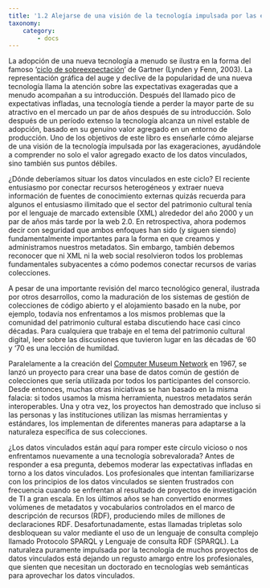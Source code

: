 ```yaml
---
title: '1.2 Alejarse de una visión de la tecnología impulsada por las exageraciones'
taxonomy:
    category:
        - docs
---
```


La adopción de una nueva tecnología a menudo se ilustra en la forma del famoso ‘[ciclo de sobreexpectación](https://en.wikipedia.org/wiki/Hype_cycle)’ de Gartner (Lynden y Fenn, 2003). La representación gráfica del auge y declive de la popularidad de una nueva tecnología llama la atención sobre las expectativas exageradas que a menudo acompañan a su introducción. Después del llamado pico de expectativas infladas, una tecnología tiende a perder la mayor parte de su atractivo en el mercado un par de años después de su introducción. Solo después de un período extenso la tecnología alcanza un nivel estable de adopción, basado en su genuino valor agregado en un entorno de producción. Uno de los objetivos de este libro es enseñarle cómo alejarse de una visión de la tecnología impulsada por las exageraciones, ayudándole a comprender no solo el valor agregado exacto de los datos vinculados, sino también sus puntos débiles.

¿Dónde deberíamos situar los datos vinculados en este ciclo? El reciente entusiasmo por conectar recursos heterogéneos y extraer nueva información de fuentes de conocimiento externas quizás recuerda para algunos el entusiasmo ilimitado que el sector del patrimonio cultural tenía por el lenguaje de marcado extensible (XML) alrededor del año 2000 y un par de años más tarde por la web 2.0. En retrospectiva, ahora podemos decir con seguridad que ambos enfoques han sido (y siguen siendo) fundamentalmente importantes para la forma en que creamos y administramos nuestros metadatos. Sin embargo, también debemos reconocer que ni XML ni la web social resolvieron todos los problemas fundamentales subyacentes a cómo podemos conectar recursos de varias colecciones.

A pesar de una importante revisión del marco tecnológico general, ilustrada por otros desarrollos, como la maduración de los sistemas de gestión de colecciones de código abierto y el alojamiento basado en la nube, por ejemplo, todavía nos enfrentamos a los mismos problemas que la comunidad del patrimonio cultural estaba discutiendo hace casi cinco décadas. Para cualquiera que trabaje en el tema del patrimonio cultural digital, leer sobre las discusiones que tuvieron lugar en las décadas de ‘60 y ‘70 es una lección de humildad.

Paralelamente a la creación del [Computer Museum Network](https://mcn.edu/) en 1967, se lanzó un proyecto para crear una base de datos común de gestión de colecciones que sería utilizada por todos los participantes del consorcio. Desde entonces, muchas otras iniciativas se han basado en la misma falacia: si todos usamos la misma herramienta, nuestros metadatos serán interoperables. Una y otra vez, los proyectos han demostrado que incluso si las personas y las instituciones utilizan las mismas herramientas y estándares, los implementan de diferentes maneras para adaptarse a la naturaleza específica de sus colecciones.

¿Los datos vinculados están aquí para romper este círculo vicioso o nos enfrentamos nuevamente a una tecnología sobrevalorada? Antes de responder a esa pregunta, debemos moderar las expectativas infladas en torno a los datos vinculados. Los profesionales que intentan familiarizarse con los principios de los datos vinculados se sienten frustrados con frecuencia cuando se enfrentan al resultado de proyectos de investigación de TI a gran escala. En los últimos años se han convertido enormes volúmenes de metadatos y vocabularios controlados en el marco de descripción de recursos (RDF), produciendo miles de millones de declaraciones RDF.
Desafortunadamente, estas llamadas tripletas solo desbloquean su valor mediante el uso de un lenguaje de consulta complejo llamado Protocolo SPARQL y Lenguaje de consulta RDF (SPARQL). La naturaleza puramente impulsada por la tecnología de muchos proyectos de datos vinculados está dejando un regusto amargo entre los profesionales, que sienten que necesitan un doctorado en tecnologías web semánticas para aprovechar los datos vinculados.
